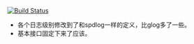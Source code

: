 [![Build Status](https://dev.azure.com/daixian/dlogPipeline/_apis/build/status/dlogPipeline-x64?branchName=master)](https://dev.azure.com/daixian/dlogPipeline/_build/latest?definitionId=2&branchName=master)
* 各个日志级别修改到了和spdlog一样的定义，比glog多了一些。
* 基本接口固定下来了应该。